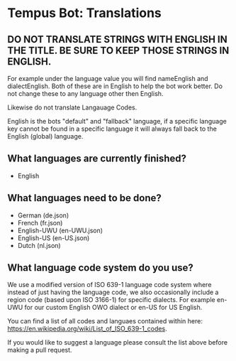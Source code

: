 # Tempus Bot: Translations
## DO NOT TRANSLATE STRINGS WITH ENGLISH IN THE TITLE. BE SURE TO KEEP THOSE STRINGS IN ENGLISH.
For example under the language value you will find nameEnglish and dialectEnglish. Both of these are in English to help the bot work better. Do not change these to any language other then English.

Likewise do not translate Langauage Codes.

English is the bots "default" and "fallback" language, if a specific language key cannot be found in a specific language it will always fall back to the English (global) language.
## What languages are currently finished?
- English

## What languages need to be done?
- German (de.json)
- French (fr.json)
- English-UWU (en-UWU.json)
- English-US (en-US.json)
- Dutch (nl.json)

## What language code system do you use?
We use a modified version of ISO 639-1 language code system where instead of just having the language code, we also occasionally include a region code (based upon ISO 3166-1) for specific dialects. For example en-UWU for our custom English OWO dialect or en-US for US English.

You can find a list of all codes and languaes contained within here: https://en.wikipedia.org/wiki/List_of_ISO_639-1_codes.

If you would like to suggest a language please consult the list above before making a pull request.
